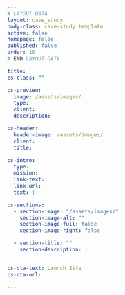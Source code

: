 ```yaml
---
# LAYOUT DATA
layout: case_study
body-class: case-study template
active: false
homepage: false
published: false
order: 10
# END LAYOUT DATA

title:
cs-class: ""

cs-preview:
  image: /assets/images/
  type:
  client:
  description:

cs-header:
  header-image: /assets/images/
  client:
  title:

cs-intro:
  type:
  mission:
  link-text:
  link-url:
  text: |

cs-sections:
  - section-image: "/assets/images/"
    section-image-alt: ""
    section-image-full: false
    section-image-right: false

  - section-title: ""
    section-description: |


cs-cta-text: Launch Site
cs-cta-url:

---
```

